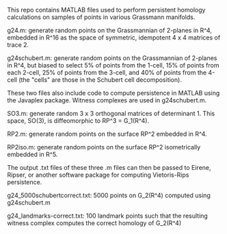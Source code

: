 This repo contains MATLAB files used to perform persistent homology calculations on samples of points in various Grassmann manifolds.

g24.m: generate random points on the Grassmannian of 2-planes in R^4, embedded in R^16 as the space of symmetric, idempotent 4 x 4 matrices of trace 2.

g24schubert.m: generate random points on the Grassmannian of 2-planes in R^4, but biased to select 5% of points from the 1-cell, 15% of points from each 2-cell, 25% of points from the 3-cell, and 40% of points from the 4-cell (the "cells" are those in the Schubert cell decomposition).

These two files also include code to compute persistence in MATLAB using the Javaplex package. Witness complexes are used in g24schubert.m.

SO3.m: generate random 3 x 3 orthogonal matrices of determinant 1. This space, SO(3), is diffeomorphic to RP^3 = G_1(R^4).

RP2.m: generate random points on the surface RP^2 embedded in R^4.

RP2iso.m: generate random points on the surface RP^2 isometrically embedded in R^5.

The output .txt files of these three .m files can then be passed to Eirene, Ripser, or another software package for computing Vietoris-Rips persistence.

g24_5000schubertcorrect.txt: 5000 points on G_2(R^4) computed using g24schubert.m

g24_landmarks-correct.txt: 100 landmark points such that the resulting witness complex computes the correct homology of G_2(R^4)

